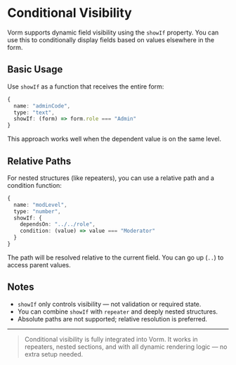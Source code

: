 # Conditional Visibility

Vorm supports dynamic field visibility using the `showIf` property. You can use this to conditionally display fields based on values elsewhere in the form.

## Basic Usage

Use `showIf` as a function that receives the entire form:

```ts
{
  name: "adminCode",
  type: "text",
  showIf: (form) => form.role === "Admin"
}
```

This approach works well when the dependent value is on the same level.

## Relative Paths

For nested structures (like repeaters), you can use a relative path and a condition function:

```ts
{
  name: "modLevel",
  type: "number",
  showIf: {
    dependsOn: "../../role",
    condition: (value) => value === "Moderator"
  }
}
```

The path will be resolved relative to the current field. You can go up (`..`) to access parent values.

## Notes

- `showIf` only controls visibility — not validation or required state.
- You can combine `showIf` with `repeater` and deeply nested structures.
- Absolute paths are not supported; relative resolution is preferred.

---

> Conditional visibility is fully integrated into Vorm. It works in repeaters, nested sections, and with all dynamic rendering logic — no extra setup needed.
